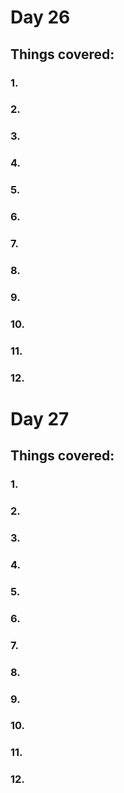 # Day 26
## Things covered:
### 1.
### 2.
### 3.
### 4.
### 5.
### 6.
### 7.
### 8.
### 9.
### 10.
### 11.
### 12.
# Day 27
## Things covered:
### 1.
### 2.
### 3.
### 4.
### 5.
### 6.
### 7.
### 8.
### 9.
### 10.
### 11.
### 12.
